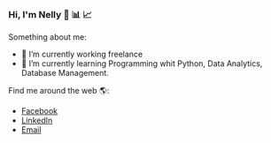 ### Hi, I'm Nelly 👋 :bar_chart: :chart_with_upwards_trend:

Something about me:

- 🔭 I’m currently working freelance
- 🌱 I’m currently learning Programming whit Python, Data Analytics, Database Management.

Find me around the web :earth_americas::
- [Facebook](https://www.facebook.com/zulamita.curozamorano)
- [LinkedIn](https://www.linkedin.com/in/nelly-curo-zamorano/)
- [Email](sulan.c.z@gmail.com)
  
